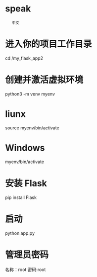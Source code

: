 # speak
       中文
# 进入你的项目工作目录
cd /my_flask_app2  
# 创建并激活虚拟环境
python3 -m venv myenv
# liunx
source myenv/bin/activate
# Windows
myenv/bin/activate
# 安装 Flask
pip install Flask
# 启动
python app.py
# 管理员密码
名称：root 密码:root
